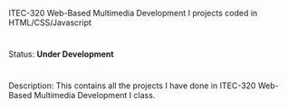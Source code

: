 ITEC-320 Web-Based Multimedia Development I projects coded in HTML/CSS/Javascript
#
Status: <b>Under Development</b>
#
Description: This contains all the projects I have done in ITEC-320 Web-Based Multimedia Development I class.
